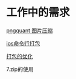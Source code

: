 # 工作中的需求

[pngquant 图片压缩](https://github.com/Nick19861111/work/tree/main/pngquant)

[ios命令行打包](https://github.com/Nick19861111/work/tree/main/ios)

[打包的优化](https://github.com/Nick19861111/work/tree/main/OptimizedPackaging)

7.zip的使用